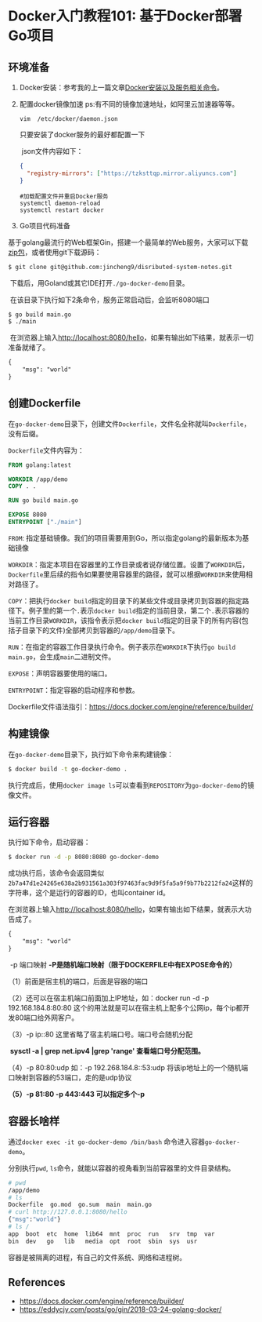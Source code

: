# Docker入门教程101: 基于Docker部署Go项目

## 环境准备

1. Docker安装：参考我的上一篇文章[Docker安装以及服务相关命令](../lesson1)。

2. 配置docker镜像加速     ps:有不同的镜像加速地址，如阿里云加速器等等。

   ```shell
   vim  /etc/docker/daemon.json
   ```

    只要安装了docker服务的最好都配置一下

   ​	json文件内容如下：

   ```json
   {
     "registry-mirrors": ["https://tzksttqp.mirror.aliyuncs.com"]
   }
   ```

   ```shell
   #加载配置文件并重启Docker服务
   systemctl daemon-reload
   systemctl restart docker
   ```

3. Go项目代码准备

​	基于golang最流行的Web框架Gin，搭建一个最简单的Web服务，大家可以下载[zip包](https://github.com/jincheng9/disributed-system-notes/archive/refs/heads/main.zip)，或者使用git下载源码：

```bash
$ git clone git@github.com:jincheng9/disributed-system-notes.git
```

​	下载后，用Goland或其它IDE打开`./go-docker-demo`目录。

​	在该目录下执行如下2条命令，服务正常启动后，会监听8080端口

```bash
$ go build main.go
$ ./main
```

​	在浏览器上输入[http://localhost:8080/hello](http://localhost:8080/hello)，如果有输出如下结果，就表示一切准备就绪了。

```markdown
{
	"msg": "world"
}
```



## 创建Dockerfile

在`go-docker-demo`目录下，创建文件`Dockerfile`，文件名全称就叫`Dockerfile`，没有后缀。

`Dockerfile`文件内容为：

```dockerfile
FROM golang:latest

WORKDIR /app/demo
COPY . .

RUN go build main.go

EXPOSE 8080
ENTRYPOINT ["./main"]
```

`FROM`: 指定基础镜像。我们的项目需要用到Go，所以指定golang的最新版本为基础镜像

`WORKDIR`：指定本项目在容器里的工作目录或者说存储位置。设置了`WORKDIR`后，`Dockerfile`里后续的指令如果要使用容器里的路径，就可以根据`WORKDIR`来使用相对路径了。

`COPY`：把执行`docker build`指定的目录下的某些文件或目录拷贝到容器的指定路径下。例子里的第一个`.`表示`docker build`指定的当前目录，第二个`.`表示容器的当前工作目录`WORKDIR`，该指令表示把`docker build`指定的目录下的所有内容(包括子目录下的文件)全部拷贝到容器的`/app/demo`目录下。

`RUN`：在指定的容器工作目录执行命令。例子表示在`WORKDIR`下执行`go build main.go`，会生成`main`二进制文件。

`EXPOSE`：声明容器要使用的端口。

`ENTRYPOINT`：指定容器的启动程序和参数。

Dockerfile文件语法指引：https://docs.docker.com/engine/reference/builder/



## 构建镜像

在`go-docker-demo`目录下，执行如下命令来构建镜像：

```bash
$ docker build -t go-docker-demo .
```

执行完成后，使用`docker image ls`可以查看到`REPOSITORY`为`go-docker-demo`的镜像文件。



## 运行容器

执行如下命令，启动容器：

```bash
$ docker run -d -p 8080:8080 go-docker-demo
```

成功执行后，该命令会返回类似`2b7a47d1e24265e638a2b931561a303f97463fac9d9f5fa5a9f9b77b2212fa24`这样的字符串，这个是运行的容器的ID，也叫container id。

在浏览器上输入[http://localhost:8080/hello](http://localhost:8080/hello)，如果有输出如下结果，就表示大功告成了。

```markdown
{
	"msg": "world"
}
```

​	-p 端口映射           **-P是随机端口映射（限于DOCKERFILE中有EXPOSE命令的）**

  （1）前面是宿主机的端口，后面是容器的端口    

  （2）还可以在宿主机端口前面加上IP地址，如：docker run -d -p 192.168.184.8:80:80  这个的用法就是可以在宿主机上配多个公网ip，每个ip都开发80端口给外网客户。

  （3）-p ip::80  这里省略了宿主机端口号。端口号会随机分配

​			**sysctl -a | grep net.ipv4 |grep 'range' 查看端口号分配范围。**

  （4）-p 80:80:udp   如：-p 192.268.184.8::53:udp  将该ip地址上的一个随机端口映射到容器的53端口，走的是udp协议

  **（5）-p 81:80 -p 443:443  可以指定多个-p**



## 容器长啥样

通过`docker exec -it go-docker-demo /bin/bash` 命令进入容器`go-docker-demo`。

分别执行`pwd`, `ls`命令，就能以容器的视角看到当前容器里的文件目录结构。

```bash
# pwd
/app/demo
# ls
Dockerfile  go.mod  go.sum  main  main.go
# curl http://127.0.0.1:8080/hello            
{"msg":"world"}
# ls /
app  boot  etc	home  lib64  mnt  proc	run   srv  tmp	var
bin  dev   go	lib   media  opt  root	sbin  sys  usr
```

容器是被隔离的进程，有自己的文件系统、网络和进程树。



## References

*  https://docs.docker.com/engine/reference/builder/ 
*  https://eddycjy.com/posts/go/gin/2018-03-24-golang-docker/





